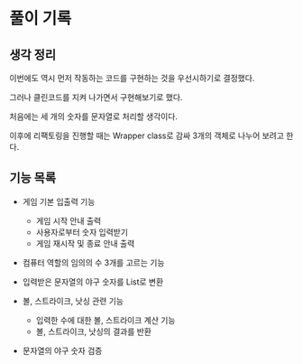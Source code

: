 # 풀이 기록
## 생각 정리
이번에도 역시 먼저 작동하는 코드를 구현하는 것을 우선시하기로 결정했다.

그러나 클린코드를 지켜 나가면서 구현해보기로 했다.

처음에는 세 개의 숫자를 문자열로 처리할 생각이다.

이후에 리팩토링을 진행할 때는 Wrapper class로 감싸 3개의 객체로 나누어 보려고 한다.

## 기능 목록
- 게임 기본 입출력 기능
  - 게임 시작 안내 출력
  - 사용자로부터 숫자 입력받기
  - 게임 재시작 및 종료 안내 출력


- 컴퓨터 역할의 임의의 수 3개를 고르는 기능


- 입력받은 문자열의 야구 숫자를 List<Integer>로 변환


- 볼, 스트라이크, 낫싱 관련 기능
  - 입력한 수에 대한 볼, 스트라이크 계산 기능
  - 볼, 스트라이크, 낫싱의 결과를 반환


- 문자열의 야구 숫자 검증
